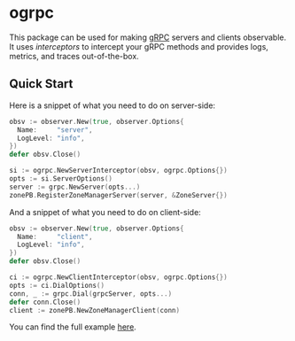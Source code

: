 # ogrpc

This package can be used for making [gRPC](https://grpc.io) servers and clients observable.
It uses _interceptors_ to intercept your gRPC methods and provides logs, metrics, and traces out-of-the-box.

## Quick Start

Here is a snippet of what you need to do on server-side:

```go
obsv := observer.New(true, observer.Options{
  Name:     "server",
  LogLevel: "info",
})
defer obsv.Close()

si := ogrpc.NewServerInterceptor(obsv, ogrpc.Options{})
opts := si.ServerOptions()
server := grpc.NewServer(opts...)
zonePB.RegisterZoneManagerServer(server, &ZoneServer{})
```

And a snippet of what you need to do on client-side:

```go
obsv := observer.New(true, observer.Options{
  Name:     "client",
  LogLevel: "info",
})
defer obsv.Close()

ci := ogrpc.NewClientInterceptor(obsv, ogrpc.Options{})
opts := ci.DialOptions()
conn, _ := grpc.Dial(grpcServer, opts...)
defer conn.Close()
client := zonePB.NewZoneManagerClient(conn)
```

You can find the full example [here](./example).
